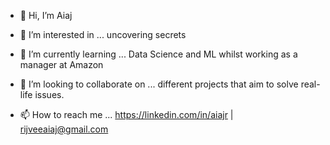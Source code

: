 - 👋 Hi, I’m Aiaj
- 👀 I’m interested in ... uncovering secrets
- 🌱 I’m currently learning ... Data Science and ML whilst working as a manager at Amazon 
- 💞️ I’m looking to collaborate on ... different projects that aim to solve real-life issues.

- 📫 How to reach me ... https://linkedin.com/in/aiajr | rijveeaiaj@gmail.com 

<!---
Aiaj-stacks/Aiaj-stacks is a ✨ special ✨ repository because its `README.md` (this file) appears on your GitHub profile.
You can click the Preview link to take a look at your changes.
--->
